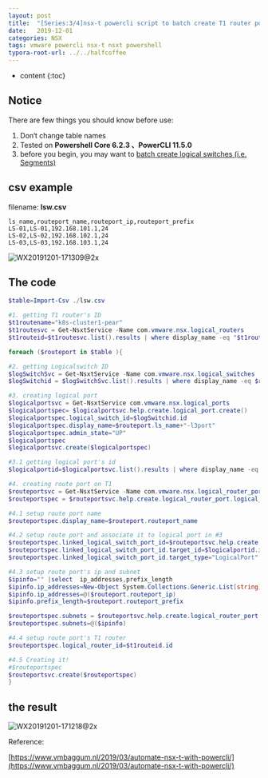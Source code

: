```yaml
---
layout: post
title:  "[Series:3/4]nsx-t powercli script to batch create T1 router ports"
date:   2019-12-01
categories: NSX
tags: vmware powercli nsx-t nsxt powershell
typora-root-url: ../../halfcoffee
---
```




* content
{:toc}
## Notice

There are few things you should know before use:

1. Don‘t change table names 
4. Tested on **Powershell Core 6.2.3 、PowerCLI 11.5.0**
3. before you begin, you may want to [batch create logical switches (i.e. Segments)](https://archive.halfcoffee.com/2019/12/01/nsxtpowercli2/)

## csv example

filename: **lsw.csv**

```
ls_name,routeport_name,routeport_ip,routeport_prefix
LS-01,LS-01,192.168.101.1,24
LS-02,LS-02,192.168.102.1,24
LS-03,LS-03,192.168.103.1,24
```

![WX20191201-171309@2x](/pics/WX20191201-201932@2x.png)


## The code

```powershell
$table=Import-Csv ./lsw.csv

#1. getting T1 router's ID
$t1routename="k8s-cluster1-pear"
$t1routesvc = Get-NsxtService -Name com.vmware.nsx.logical_routers
$t1routeid=$t1routesvc.list().results | where display_name -eq "$t1routename"

foreach ($routeport in $table ){

#2. getting Logicalswitch ID 
$logSwitchSvc = Get-NsxtService -Name com.vmware.nsx.logical_switches 
$logSwitchid = $logSwitchSvc.list().results | where display_name -eq $routeport.ls_name

#3. creating logical port
$logicalportsvc = Get-NsxtService com.vmware.nsx.logical_ports
$logicalportspec= $logicalportsvc.help.create.logical_port.create()
$logicalportspec.logical_switch_id=$logSwitchid.id
$logicalportspec.display_name=$routeport.ls_name+"-l3port"
$logicalportspec.admin_state="UP"
$logicalportspec
$logicalportsvc.create($logicalportspec)

#3.1 getting logical port's id
$logicalportid=$logicalportsvc.list().results | where display_name -eq $logicalportspec.display_name

#4. creating route port on T1
$routeportsvc = Get-NsxtService -Name com.vmware.nsx.logical_router_ports
$routeportspec = $routeportsvc.help.create.logical_router_port.logical_router_down_link_port.create()

#4.1 setup route port name
$routeportspec.display_name=$routeport.routeport_name

#4.2 setup route port and associate it to logical port in #3
$routeportspec.linked_logical_switch_port_id=$routeportsvc.help.create.logical_router_port.logical_router_down_link_port.linked_logical_switch_port_id.Create()
$routeportspec.linked_logical_switch_port_id.target_id=$logicalportid.id
$routeportspec.linked_logical_switch_port_id.target_type="LogicalPort"

#4.3 setup route port's ip and subnet
$ipinfo="" |select  ip_addresses,prefix_length
$ipinfo.ip_addresses=New-Object System.Collections.Generic.List[string]
$ipinfo.ip_addresses=@($routeport.routeport_ip)
$ipinfo.prefix_length=$routeport.routeport_prefix

$routeportspec.subnets = $routeportsvc.help.create.logical_router_port.logical_router_down_link_port.subnets.create()
$routeportspec.subnets=@($ipinfo)

#4.4 setup route port's T1 router
$routeportspec.logical_router_id=$t1routeid.id

#4.5 Creating it!
#$routeportspec
$routeportsvc.create($routeportspec)
}
```



## the result

![WX20191201-171218@2x](/pics/WX20191201-202029@2x.png)



Reference:

[https://www.vmbaggum.nl/2019/03/automate-nsx-t-with-powercli/](https://www.vmbaggum.nl/2019/03/automate-nsx-t-with-powercli/)